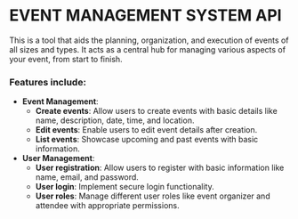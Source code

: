 # EVENT MANAGEMENT SYSTEM API

This is a tool that aids the planning, organization, and execution of events of all sizes and types. It acts as a central hub for managing various aspects of your event, from start to finish. 

### Features include: 
- **Event Management**:
  - **Create events**: Allow users to create events with basic details like name, description, date, time, and location.
  - **Edit events**: Enable users to edit event details after creation.
  - **List events**: Showcase upcoming and past events with basic information.
- **User Management**:
  - **User registration**: Allow users to register with basic information like name, email, and password.
  - **User login**: Implement secure login functionality.
  - **User roles**: Manage different user roles like event organizer and attendee with appropriate permissions.

  